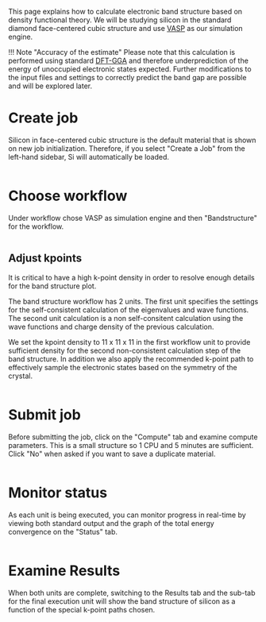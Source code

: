 <!-- TODO by MH -->

This page explains how to calculate electronic band structure based on density functional theory. We will be studying silicon in the standard diamond face-centered cubic structure and use [VASP](https://www.vasp.at/) as our simulation engine.

!!! Note "Accuracy of the estimate"
    Please note that this calculation is performed using standard [DFT-GGA](https://en.wikipedia.org/wiki/Density_functional_theory) and therefore underprediction of the energy of unoccupied electronic states expected.  Further modifications to the input files and settings to correctly predict the band gap are possible and will be explored later.

# Create job

Silicon in face-centered cubic structure is the default material that is shown on new job initialization. Therefore, if you select "Create a Job" from the left-hand sidebar, Si will automatically be loaded.

<img data-gifffer="/images/BandStep1.gif" />

# Choose workflow

Under workflow chose VASP as simulation engine and then "Bandstructure" for the workflow.

<img data-gifffer="/images/BandStep2.gif" />

## Adjust kpoints

It is critical to have a high k-point density in order to resolve enough details for the band structure plot.

The band structure workflow has 2 units.  The first unit specifies the settings for the self-consistent calculation of the eigenvalues and wave functions.  The second unit calculation is a non self-consitent calculation using the wave functions and charge density of the previous calculation.

We set the kpoint density to 11 x 11 x 11 in the first workflow unit to provide sufficient density for the second non-consistent calculation step of the band structure.  In addition we also apply the recommended k-point path to effectively sample the electronic states based on the symmetry of the crystal.

<img data-gifffer="/images/BandStep3.gif"/>

# Submit job

Before submitting the job, click on the "Compute" tab and examine compute parameters.  This is a small structure so 1 CPU and 5 minutes are sufficient.  Click "No" when asked if you want to save a duplicate material.

<img data-gifffer="/images/BandStep4.gif" />

# Monitor status

As each unit is being executed, you can monitor progress in real-time by viewing both standard output and the graph of the total energy convergence on the "Status" tab.

<img data-gifffer="/images/BandStep5.gif" />

# Examine Results

When both units are complete, switching to the Results tab and the sub-tab for the final execution unit will show the band structure of silicon as a function of the special k-point paths chosen.

<img data-gifffer="/images/BandStep6.gif" />
<!--
TODO:
- move DOS calculation out of VASP total energy unit
- make sure Gamma point is not duplicated on bandstructure plot
 -->

